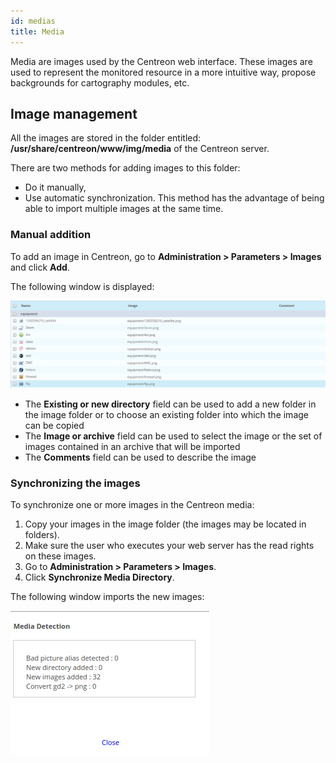 ```yaml
---
id: medias
title: Media
---
```


Media are images used by the Centreon web interface. These images are used to
represent the monitored resource in a more intuitive way, propose backgrounds
for cartography modules, etc.

## Image management

All the images are stored in the folder entitled:
**/usr/share/centreon/www/img/media** of the Centreon server.

There are two methods for adding images to this folder:

- Do it manually,
- Use automatic synchronization. This method has the advantage of being able
to import multiple images at the same time.

### Manual addition

To add an image in Centreon, go to **Administration > Parameters > Images** and
click **Add**.

The following window is displayed:

![image](../../assets/administration/dmedias.png)

- The **Existing or new directory** field can be used to add a new folder in the
image folder or to choose an existing folder into which the image can be
copied
- The **Image or archive** field can be used to select the image or the set of
images contained in an archive that will be imported
- The **Comments** field can be used to describe the image

### Synchronizing the images

To synchronize one or more images in the Centreon media:

1. Copy your images in the image folder (the images may be located in folders).
2. Make sure the user who executes your web server has the read rights on
these images.
3. Go to **Administration > Parameters > Images**.
4. Click **Synchronize Media Directory**.

The following window imports the new images:

![image](../../assets/administration/dmediasimports.png)
